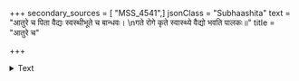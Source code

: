 +++
secondary_sources = [ "MSS_4541",]
jsonClass = "Subhaashita"
text = "आतुरे च पिता वैद्यः स्वस्थीभूते च बान्धवः।  \nगते रोगे कृते स्वास्थ्ये वैद्यो भवति पालकः॥"
title = "आतुरे च"

+++

<details><summary>Text</summary>

आतुरे च पिता वैद्यः स्वस्थीभूते च बान्धवः।  
गते रोगे कृते स्वास्थ्ये वैद्यो भवति पालकः॥
</details>
